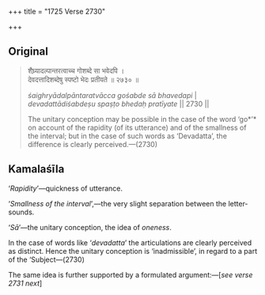 +++
title = "1725 Verse 2730"

+++
## Original 
>
> शैघ्र्यादल्पान्तरत्वाच्च गोशब्दे सा भवेदपि ।  
> देवदत्तादिशब्देषु स्पष्टो भेदः प्रतीयते ॥ २७३० ॥ 
>
> *śaighryādalpāntaratvācca gośabde sā bhavedapi* \|  
> *devadattādiśabdeṣu spaṣṭo bhedaḥ pratīyate* \|\| 2730 \|\| 
>
> The unitary conception may be possible in the case of the word ‘go*’* on account of the rapidity (of its utterance) and of the smallness of the interval; but in the case of such words as ‘Devadatta’, the difference is clearly perceived.—(2730)



## Kamalaśīla

‘*Rapidity*’—quickness of utterance.

‘*Smallness of the interval*’,—the very slight separation between the letter-sounds.

‘*Sā*’—the unitary conception, the idea of *oneness*.

In the case of words like ‘*devadatta*’ the articulations are clearly perceived as distinct. Hence the unitary conception is ‘inadmissible’, in regard to a part of the ‘Subject—(2730)

The same idea is further supported by a formulated argument:—[*see verse 2731 next*]


